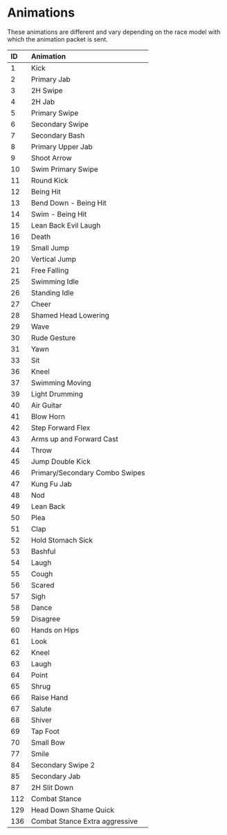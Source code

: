 # Animations

These animations are different and vary depending on the race model with which the animation packet is sent.

| **ID** | **Animation** |
| :--- | :--- |
| 1 | Kick |
| 2 | Primary Jab |
| 3 | 2H Swipe |
| 4 | 2H Jab |
| 5 | Primary Swipe |
| 6 | Secondary Swipe |
| 7 | Secondary Bash |
| 8 | Primary Upper Jab |
| 9 | Shoot Arrow |
| 10 | Swim Primary Swipe |
| 11 | Round Kick |
| 12 | Being Hit |
| 13 | Bend Down - Being Hit |
| 14 | Swim - Being Hit |
| 15 | Lean Back Evil Laugh |
| 16 | Death |
| 19 | Small Jump |
| 20 | Vertical Jump |
| 21 | Free Falling |
| 25 | Swimming Idle |
| 26 | Standing Idle |
| 27 | Cheer |
| 28 | Shamed Head Lowering |
| 29 | Wave |
| 30 | Rude Gesture |
| 31 | Yawn |
| 33 | Sit |
| 36 | Kneel |
| 37 | Swimming Moving |
| 39 | Light Drumming |
| 40 | Air Guitar |
| 41 | Blow Horn |
| 42 | Step Forward Flex |
| 43 | Arms up and Forward Cast |
| 44 | Throw |
| 45 | Jump Double Kick |
| 46 | Primary/Secondary Combo Swipes |
| 47 | Kung Fu Jab |
| 48 | Nod |
| 49 | Lean Back |
| 50 | Plea |
| 51 | Clap |
| 52 | Hold Stomach Sick |
| 53 | Bashful |
| 54 | Laugh |
| 55 | Cough |
| 56 | Scared |
| 57 | Sigh |
| 58 | Dance |
| 59 | Disagree |
| 60 | Hands on Hips |
| 61 | Look |
| 62 | Kneel |
| 63 | Laugh |
| 64 | Point |
| 65 | Shrug |
| 66 | Raise Hand |
| 67 | Salute |
| 68 | Shiver |
| 69 | Tap Foot |
| 70 | Small Bow |
| 77 | Smile |
| 84 | Secondary Swipe 2 |
| 85 | Secondary Jab |
| 87 | 2H Slit Down |
| 112 | Combat Stance |
| 129 | Head Down Shame Quick |
| 136 | Combat Stance Extra aggressive |

